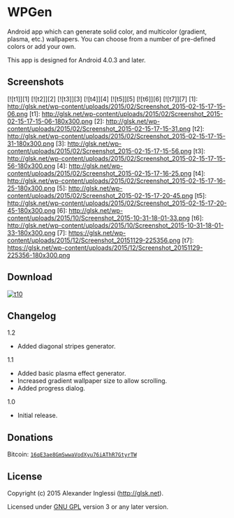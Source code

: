 # WPGen
Android app which can generate solid color, and multicolor (gradient, plasma, etc.) wallpapers. You can choose from a number of pre-defined colors or add your own.

This app is designed for Android 4.0.3 and later.

## Screenshots

[![t1]][1] [![t2]][2] [![t3]][3] [![t4]][4] [![t5]][5] [![t6]][6] [![t7]][7]
[1]: http://glsk.net/wp-content/uploads/2015/02/Screenshot_2015-02-15-17-15-06.png
[t1]: http://glsk.net/wp-content/uploads/2015/02/Screenshot_2015-02-15-17-15-06-180x300.png
[2]: http://glsk.net/wp-content/uploads/2015/02/Screenshot_2015-02-15-17-15-31.png
[t2]: http://glsk.net/wp-content/uploads/2015/02/Screenshot_2015-02-15-17-15-31-180x300.png
[3]: http://glsk.net/wp-content/uploads/2015/02/Screenshot_2015-02-15-17-15-56.png
[t3]: http://glsk.net/wp-content/uploads/2015/02/Screenshot_2015-02-15-17-15-56-180x300.png
[4]: http://glsk.net/wp-content/uploads/2015/02/Screenshot_2015-02-15-17-16-25.png
[t4]: http://glsk.net/wp-content/uploads/2015/02/Screenshot_2015-02-15-17-16-25-180x300.png
[5]: http://glsk.net/wp-content/uploads/2015/02/Screenshot_2015-02-15-17-20-45.png
[t5]: http://glsk.net/wp-content/uploads/2015/02/Screenshot_2015-02-15-17-20-45-180x300.png
[6]: http://glsk.net/wp-content/uploads/2015/10/Screenshot_2015-10-31-18-01-33.png
[t6]: http://glsk.net/wp-content/uploads/2015/10/Screenshot_2015-10-31-18-01-33-180x300.png
[7]: https://glsk.net/wp-content/uploads/2015/12/Screenshot_20151129-225356.png
[t7]: https://glsk.net/wp-content/uploads/2015/12/Screenshot_20151129-225356-180x300.png

## Download

[![t10]][10]

[t10]: http://glsk.net/wp-content/uploads/2013/08/get_it_on_f-droid_45.png
[10]: https://f-droid.org/repository/browse/?fdid=net.glsk.wpgen

## Changelog

1.2

 * Added diagonal stripes generator.

1.1

 * Added basic plasma effect generator.
 * Increased gradient wallpaper size to allow scrolling.
 * Added progress dialog.

1.0

 * Initial release.

## Donations

Bitcoin: [`16qE3ae8GmSwwaVodXyu76iAThR7GtyrTW`](bitcoin:16qE3ae8GmSwwaVodXyu76iAThR7GtyrTW?label=glsk/wpgen)

## License

Copyright (c) 2015 Alexander Inglessi (http://glsk.net).

Licensed under [GNU GPL](http://www.gnu.org/licenses/gpl.html) version 3 or any later version.
